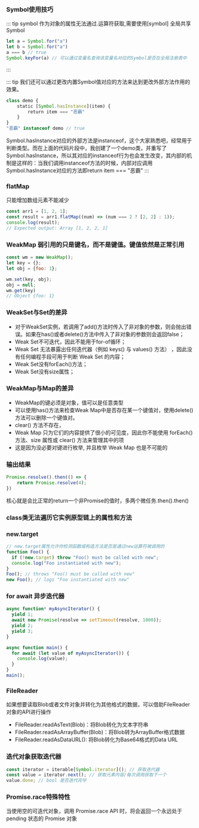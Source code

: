 ### Symbol使用技巧

::: tip 
symbol 作为对象的属性无法通过.运算符获取,需要使用[symbol]
全局共享Symbol
``` javascript
let a = Symbol.for("a")
let b = Symbol.for("a")
a === b // true
Symbol.keyFor(a) // 可以通过变量名查询该变量名对应的Symbol是否在全局注册表中
```
:::

::: tip
我们还可以通过更改内置Symbol值对应的方法来达到更改外部方法作用的效果。
``` js
class demo {
    static [Symbol.hasInstance](item) {
        return item === "恶霸"
    }
}
"恶霸" instanceof demo // true
```
Symbol.hasInstance对应的外部方法是instanceof，这个大家熟悉吧，经常用于判断类型。而在上面的代码片段中，我创建了一个demo类，并重写了Symbol.hasInstance，所以其对应的instanceof行为也会发生改变，其内部的机制是这样的：当我们调用instanceof方法的时候，内部对应调用Symbol.hasInstance对应的方法即return item === "恶霸"
:::

### flatMap
只能增加数组元素不能减少
``` javascript
const arr1 = [1, 2, 1];
const result = arr1.flatMap((num) => (num === 2 ? [2, 2] : 1));
console.log(result);
// Expected output: Array [1, 2, 2, 1]
```

### WeakMap 弱引用的只是键名，而不是键值。键值依然是正常引用
``` javascript
const wm = new WeakMap();
let key = {};
let obj = {foo: 1};

wm.set(key, obj);
obj = null;
wm.get(key)
// Object {foo: 1}
```

### WeakSet与Set的差异

- 对于WeakSet实例，若调用了add()方法时传入了非对象的参数，则会抛出错误。如果在has()或者delete()方法中传入了非对象的参数则会返回false；
- Weak Set不可迭代，因此不能用于for-of循环；
- Weak Set 无法暴露出任何迭代器（例如 keys() 与 values() 方法） ，因此没有任何编程手段可用于判断 Weak Set 的内容；
- Weak Set没有forEach()方法；
- Weak Set没有size属性；

### WeakMap与Map的差异

- WeakMap的键必须是对象，值可以是任意类型
- 可以使用has()方法来检查Weak Map中是否存在某一个键值对，使用delete()方法可以删除一个键值对。
- clear() 方法不存在，
- Weak Map 只为它们的内容提供了很小的可见度，因此你不能使用 forEach() 方法、size 属性或 clear() 方法来管理其中的项
- 这是因为没必要对键进行枚举, 并且枚举 Weak Map 也是不可能的

### 输出结果

``` javascript
Promise.resolve().then(() => {
    return Promise.resolve(4);
})
```
核心就是会比正常的return一个非Promise的值时，多两个微任务.then().then()

### class类无法遍历它实例原型链上的属性和方法

### new.target
``` javascript
// new.target属性允许你检测函数或构造方法是否是通过new运算符被调用的
function Foo() {
  if (!new.target) throw "Foo() must be called with new";
  console.log("Foo instantiated with new");
}
Foo(); // throws "Foo() must be called with new"
new Foo(); // logs "Foo instantiated with new"
```


### for await 异步迭代器

``` js
async function* myAsyncIterator() {
  yield 1;
  await new Promise(resolve => setTimeout(resolve, 1000));
  yield 2;
  yield 3;
}

async function main() {
  for await (let value of myAsyncIterator()) {
    console.log(value);
  }
}
main();
```

### FileReader

如果想要读取Blob或者文件对象并转化为其他格式的数据，可以借助FileReader对象的API进行操作

- FileReader.readAsText(Blob)：将Blob转化为文本字符串
- FileReader.readAsArrayBuffer(Blob)：将Blob转为ArrayBuffer格式数据
- FileReader.readAsDataURL(): 将Blob转化为Base64格式的Data URL


### 迭代对象获取迭代器
``` js
const iterator = iterable[Symbol.iterator](); // 获取迭代器
const value = iterator.next(); // 获取元素内容/每次调用获取下一个
value.done; // bool 是否迭代完毕
``` 

### Promise.race特殊特性
当使用空的可迭代对象，调用 Promise.race API 时，将会返回一个永远处于 pending 状态的 Promise 对象
